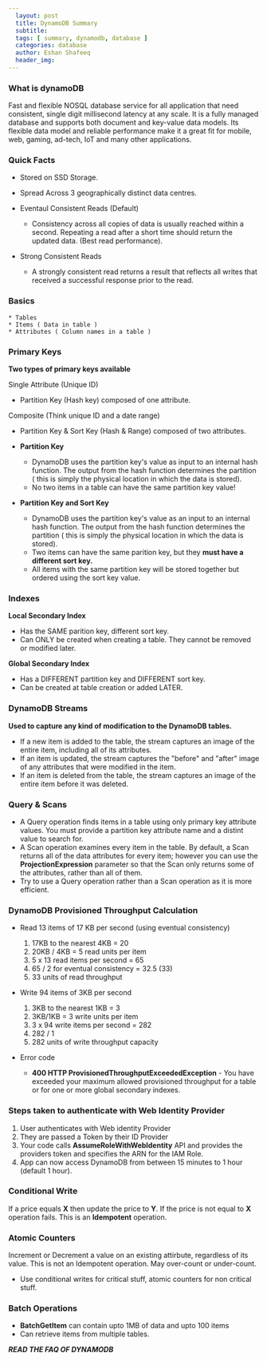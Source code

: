 ```yaml
---
  layout: post
  title: DynamoDB Summary
  subtitle: 
  tags: [ summary, dynamodb, database ]
  categories: database
  author: Eshan Shafeeq
  header_img: 
---
```


### What is dynamoDB
Fast and flexible NOSQL database service for all application that need consistent, single digit millisecond latency at any scale. It is a fully managed database and supports both document and key-value data models. Its flexible data model and reliable performance make it a great fit for mobile, web, gaming, ad-tech, IoT and many other applications.

### Quick Facts
* Stored on SSD Storage.
* Spread Across 3 geographically distinct data centres.
* Eventaul Consistent Reads (Default)
    * Consistency across all copies of data is usually reached within a second. Repeating a read after a short time should return the updated data. (Best read performance).

* Strong Consistent Reads
    * A strongly consistent read returns a result that reflects all writes that received a successful response prior to the read.

### Basics
    * Tables
    * Items ( Data in table )
    * Attributes ( Column names in a table )

### Primary Keys
**Two types of primary keys available**

Single Attribute (Unique ID)
* Partition Key (Hash key) composed of one attribute.

Composite (Think unique ID and a date range)
* Partition Key & Sort Key (Hash & Range) composed of two attributes.

* **Partition Key**
    * DynamoDB uses the partition key's value as input to an internal hash function. The output from the hash function determines the partition ( this is simply the physical location in which the data is stored).
    * No two items in a table can have the same partition key value!
* **Partition Key and Sort Key**
    * DynamoDB uses the partition key's value as an input to an internal hash function. The output from the hash function determines the partition ( this is simply the physical location in which the data is stored).
    * Two items can have the same parition key, but they **must have a different sort key.**
    * All items with the same partition key will be stored together but ordered using the sort key value.

### Indexes

**Local Secondary Index**
* Has the SAME parition key, different sort key.
* Can ONLY be created when creating a table. They cannot be removed or modified later.

**Global Secondary Index**
* Has a DIFFERENT partition key and DIFFERENT sort key.
* Can be created at table creation or added LATER.

### DynamoDB Streams
**Used to capture any kind of modification to the DynamoDB tables.**
* If a new item is added to the table, the stream captures an image of the entire item, including all of its attributes.
* If an item is updated, the stream captures the "before" and "after" image of any attributes that were modified in the item.
* If an item is deleted from the table, the stream captures an image of the entire item before it was deleted.

### Query & Scans
* A Query operation finds items in a table using only primary key attribute values. You must provide a partition key attribute name and a distint value to search for.
* A Scan operation examines every item in the table. By default,  a Scan returns all of the data attributes for every item; however you can use the **ProjectionExpression** parameter so that the Scan only returns some of the attributes, rather than all of them.
* Try to use a Query operation rather than a Scan operation as it is more efficient.

### DynamoDB Provisioned Throughput Calculation
* Read 13 items of 17 KB per second (using eventual consistency)
    1. 17KB to the nearest 4KB = 20
    2. 20KB / 4KB = 5 read units per item
    3. 5 x 13 read items per second = 65
    4. 65 / 2 for eventual consistency = 32.5 (33)
    5. 33 units of read throughput

* Write 94 items of 3KB per second
    1. 3KB to the nearest 1KB = 3
    2. 3KB/1KB = 3 write units per item
    3. 3 x 94 write items per second = 282
    4. 282 / 1 
    5. 282 units of write throughput capacity

* Error code
    * **400 HTTP ProvisionedThroughputExceededException** - You have exceeded your maximum allowed provisioned throughput for a table or for one or more global secondary indexes.
 
### Steps taken to authenticate with Web Identity Provider
1. User authenticates with Web identity Provider
2. They are passed a Token by their ID Provider
3. Your code calls **AssumeRoleWithWebIdentity** API and provides the providers token and specifies the ARN for the IAM Role.
4. App can now access DynamoDB from between 15 minutes to 1 hour (default 1 hour).


### Conditional Write
If a price equals **X** then update the price to **Y**. If the price is not equal to **X** operation fails. This is an **Idempotent** operation.

### Atomic Counters
Increment or Decrement a value on an existing attirbute, regardless of its value. This is not an Idempotent operation. May over-count or under-count.

* Use conditional writes for critical stuff, atomic counters for non critical stuff.

### Batch Operations
* **BatchGetItem** can contain upto 1MB of data and upto 100 items
* Can retrieve items from multiple tables.

***READ THE FAQ OF DYNAMODB***



